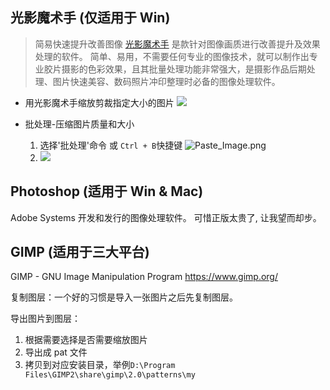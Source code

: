 ## 光影魔术手 (仅适用于 Win)

> 简易快速提升改善图像 [光影魔术手][1] 是款针对图像画质进行改善提升及效果处理的软件。
> 简单、易用，不需要任何专业的图像技术，就可以制作出专业胶片摄影的色彩效果，且其批量处理功能非常强大，是摄影作品后期处理、图片快速美容、数码照片冲印整理时必备的图像处理软件。

* 用光影魔术手缩放剪裁指定大小的图片
![](http://upload-images.jianshu.io/upload_images/1662509-18c183b9d9a27e1b.png?imageMogr2/auto-orient/strip%7CimageView2/2/w/1240)

* 批处理-压缩图片质量和大小
  1. 选择'批处理'命令 或 `Ctrl + B`快捷键 ![Paste_Image.png](http://upload-images.jianshu.io/upload_images/1662509-ec2ec3b95682b0cc.png?imageMogr2/auto-orient/strip%7CimageView2/2/w/1240)
  2. ![](http://upload-images.jianshu.io/upload_images/1662509-cb7621bb14f86246.png?imageMogr2/auto-orient/strip%7CimageView2/2/w/1240)

## Photoshop (适用于 Win & Mac)

Adobe Systems 开发和发行的图像处理软件。 可惜正版太贵了, 让我望而却步。

## GIMP (适用于三大平台)

GIMP - GNU Image Manipulation Program
<https://www.gimp.org/>

复制图层：一个好的习惯是导入一张图片之后先复制图层。

导出图片到图层：

1. 根据需要选择是否需要缩放图片
2. 导出成 pat 文件
3. 拷贝到对应安装目录，举例`D:\Program Files\GIMP2\share\gimp\2.0\patterns\my`

[1]: http://www.neoimaging.cn/
